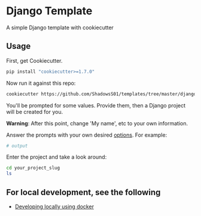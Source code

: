 # Django Template

A simple Django template with cookiecutter

## Usage

First, get Cookiecutter.

```bash
pip install "cookiecutter>=1.7.0"
```

Now run it against this repo:

```bash
cookiecutter https://github.com/ShadowsS01/templates/tree/master/django
```

You'll be prompted for some values. Provide them, then a Django project will be created for you.

**Warning**: After this point, change 'My name', etc to your own information.

Answer the prompts with your own desired [options](./docs/project-generation-options.md). For example:

```bash
# output
```

Enter the project and take a look around:

```bash
cd your_project_slug
ls
```

## For local development, see the following

- [Developing locally using docker](./docs/developing-locally-docker.md)
